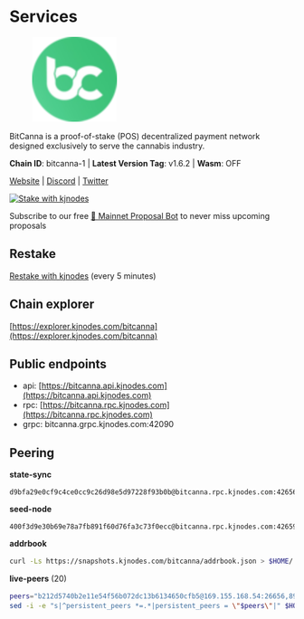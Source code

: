 # Services

<figure><img src="https://raw.githubusercontent.com/kj89/cosmos-images/main/logos/bitcanna.png" width="150" alt=""><figcaption></figcaption></figure>

BitCanna is a proof-of-stake (POS) decentralized payment network designed exclusively to serve the cannabis industry. 

**Chain ID**: bitcanna-1 | **Latest Version Tag**: v1.6.2 | **Wasm**: OFF

[Website](https://www.bitcanna.io) | [Discord](https://discord.gg/9AVrzaVQvs) | [Twitter](https://twitter.com/BitCannaGlobal)

[![Stake with kjnodes](https://i.ibb.co/cr44Q8j/button-stake-with-kjnodes.png)](https://restake.app/bitcanna/bcnavaloper1aym6s8eza7kjvnxuwxufrzccz6vqvgnsc47cc7)

Subscribe to our free [🤖 Mainnet Proposal Bot](https://t.me/kjnodes_proposal_bot) to never miss upcoming proposals

## Restake

[Restake with kjnodes](https://restake.app/bitcanna/bcnavaloper1aym6s8eza7kjvnxuwxufrzccz6vqvgnsc47cc7) (every 5 minutes)
## Chain explorer
[https://explorer.kjnodes.com/bitcanna](https://explorer.kjnodes.com/bitcanna)

## Public endpoints

* api: [https://bitcanna.api.kjnodes.com](https://bitcanna.api.kjnodes.com)
* rpc: [https://bitcanna.rpc.kjnodes.com](https://bitcanna.rpc.kjnodes.com)
* grpc: bitcanna.grpc.kjnodes.com:42090

## Peering

**state-sync**

```text
d9bfa29e0cf9c4ce0cc9c26d98e5d97228f93b0b@bitcanna.rpc.kjnodes.com:42656
```

**seed-node**

```text
400f3d9e30b69e78a7fb891f60d76fa3c73f0ecc@bitcanna.rpc.kjnodes.com:42659
```

**addrbook**
```bash
curl -Ls https://snapshots.kjnodes.com/bitcanna/addrbook.json > $HOME/.bcna/config/addrbook.json
```

**live-peers** (20)
```bash
peers="b212d5740b2e11e54f56b072dc13b6134650cfb5@169.155.168.54:26656,89757803f40da51678451735445ad40d5b15e059@169.155.168.66:26656,6be83de3e5ab1a912340ddad3e67d10c32d5b574@161.97.170.83:26656,b204222a9b6ca4eee39a836b7406483a5ad4e719@144.91.114.250:26656,9428323a2f7d73dd45c72efdc147f1978e3aa449@45.143.196.110:13056,320d0d38559140608b72a361db44b2a8f14bf0d1@107.181.229.154:16656,d9bfa29e0cf9c4ce0cc9c26d98e5d97228f93b0b@65.109.88.38:42656,df99de6cec9152c517990317b340b8b9a307493c@193.34.144.156:26656,35b0d76e165e5b6852665a5f234eb416b8e045a0@65.21.204.46:31656,b7295f18b7150cc128d47c0546e2225179fc5427@202.61.194.254:60856,dd4d3c0de38aa0575436c34c237b33bc0dda3ef2@142.132.158.93:13056,5bb0a042e8a4ee28bcda1e26148e57787e75a42e@23.88.69.22:28466,a7d96dc929824613315dcc1c90fee119f28cc51f@134.65.193.132:26656,7c00beb4956bc40cd33ced6e2c2ffe07d4fa32e7@95.216.242.82:36656,32b1cf90be5dc6a01dc2684f0bd97bf052690082@144.91.97.191:26656,d7322625044ad733bce4178dc397b2b9b5f68b41@43.153.27.130:26656,bba10290da32f3cb41e15c3a192413666ce05cee@136.243.119.241:26656,5af4f132d1c63cbe9d828d58522fdbb4bd508880@136.244.29.116:31656,d2247f7b919f0781c90ee61958d7044665a22d38@169.155.169.55:26656,23671067d0fd40aec523290585c7d8e91034a771@65.108.43.170:26656"
sed -i -e "s|^persistent_peers *=.*|persistent_peers = \"$peers\"|" $HOME/.bcna/config/config.toml
```

